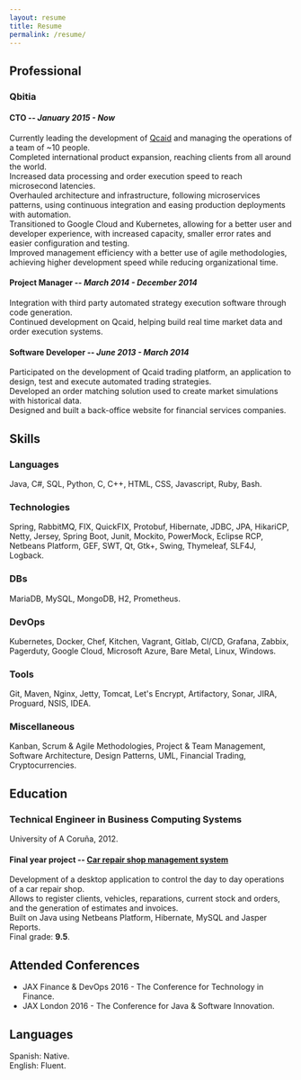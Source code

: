 ```yaml
---
layout: resume
title: Resume
permalink: /resume/
---
```

## Professional

### Qbitia

#### CTO -- *January 2015 - Now*
Currently leading the development of [Qcaid](http://qubitia.com/qcaid-trading-platform/) and managing the 
operations of a team of ~10 people. <br> 
Completed international product expansion, reaching clients from all around the world.<br>
Increased data processing and order execution speed to reach microsecond latencies. <br>
Overhauled architecture and infrastructure, following microservices patterns, using continuous integration and easing
 production deployments with automation. <br>
Transitioned to Google Cloud and Kubernetes, allowing for a better user and developer experience, with increased capacity, 
smaller error rates and easier configuration and testing.<br>
Improved management efficiency with a better use of agile methodologies, achieving higher development speed while 
reducing organizational time.

#### Project Manager -- *March 2014 - December 2014*
Integration with third party automated strategy execution software through code generation.<br>
Continued development on Qcaid, helping build real time market data and order execution systems. 

#### Software Developer -- *June 2013 - March 2014*
Participated on the development of Qcaid trading platform, an application to design, test and execute automated trading 
strategies. <br> 
Developed an order matching solution used to create market simulations with historical data. <br> 
Designed and built a back-office website for financial services companies. 

## Skills

### Languages
Java, C#, SQL, Python, C, C++, HTML, CSS, Javascript, Ruby, Bash.

### Technologies
Spring, RabbitMQ, FIX, QuickFIX, Protobuf, Hibernate, JDBC, JPA, HikariCP, Netty, Jersey, Spring Boot, Junit, Mockito, PowerMock, Eclipse RCP, Netbeans Platform, GEF, SWT, Qt, Gtk+, Swing, Thymeleaf, SLF4J, Logback.

### DBs
MariaDB, MySQL, MongoDB, H2, Prometheus.

### DevOps
Kubernetes, Docker, Chef, Kitchen, Vagrant, Gitlab, CI/CD, Grafana, Zabbix, Pagerduty, Google Cloud, Microsoft Azure, Bare Metal, Linux, Windows.

### Tools
Git, Maven, Nginx, Jetty, Tomcat, Let's Encrypt, Artifactory, Sonar, JIRA, Proguard, NSIS, IDEA.

### Miscellaneous
Kanban, Scrum & Agile Methodologies, Project & Team Management, Software Architecture, Design Patterns, UML, Financial Trading, Cryptocurrencies.

## Education

### Technical Engineer in Business Computing Systems
University of A Coruña, 2012.

#### Final year project -- [Car repair shop management system](http://github.com/regueiro/easyrepair)
Development of a desktop application to control the day to day operations of a car repair shop. <br />
Allows to register clients, vehicles, reparations, current stock and orders, and the generation of estimates and invoices. <br />
Built on Java using Netbeans Platform, Hibernate, MySQL and Jasper Reports. <br />
Final grade: **9.5**.

## Attended Conferences
- JAX Finance & DevOps 2016 - The Conference for Technology in Finance.
- JAX London 2016 - The Conference for Java & Software Innovation.

## Languages
Spanish: Native. <br />
English: Fluent.